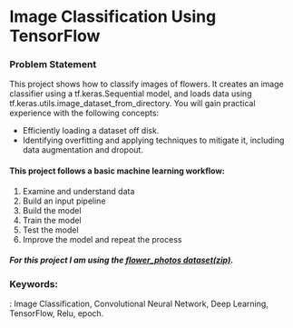 # Image Classification Using TensorFlow
### Problem Statement
 This project shows how to classify images of flowers. It creates an image classifier using a tf.keras.Sequential model, and loads data using tf.keras.utils.image_dataset_from_directory. You will gain practical experience with the following concepts:
 * Efficiently loading a dataset off disk.
 * Identifying overfitting and applying techniques to mitigate it, including data augmentation and dropout. 

#### This project follows a basic machine learning workflow:
 1. Examine and understand data
 2. Build an input pipeline
 3. Build the model
 4. Train the model
 5. Test the model
 6. Improve the model and repeat the process

##### For this project I am using the [flower_photos dataset(zip)](https://storage.googleapis.com/download.tensorflow.org/example_images/flower_photos.tgz).

### Keywords:
: Image Classification,
Convolutional Neural Network, Deep Learning, TensorFlow, Relu, epoch.
